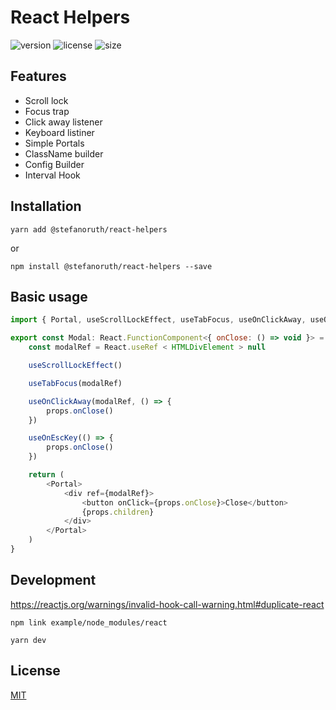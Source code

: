 # React Helpers

![version](https://badgen.net/npm/v/@stefanoruth/react-helpers)
![license](https://badgen.net/npm/license/@stefanoruth/react-helpers)
![size](https://badgen.net/bundlephobia/minzip/@stefanoruth/react-helpers)

## Features

-   Scroll lock
-   Focus trap
-   Click away listener
-   Keyboard listiner
-   Simple Portals
-   ClassName builder
-   Config Builder
-   Interval Hook

## Installation

```shell
yarn add @stefanoruth/react-helpers
```

or

```shell
npm install @stefanoruth/react-helpers --save
```

## Basic usage

```js
import { Portal, useScrollLockEffect, useTabFocus, useOnClickAway, useOnEscKey } from '@stefanoruth/react-helpers'

export const Modal: React.FunctionComponent<{ onClose: () => void }> = props => {
    const modalRef = React.useRef < HTMLDivElement > null

    useScrollLockEffect()

    useTabFocus(modalRef)

    useOnClickAway(modalRef, () => {
        props.onClose()
    })

    useOnEscKey(() => {
        props.onClose()
    })

    return (
        <Portal>
            <div ref={modalRef}>
                <button onClick={props.onClose}>Close</button>
                {props.children}
            </div>
        </Portal>
    )
}
```

## Development

https://reactjs.org/warnings/invalid-hook-call-warning.html#duplicate-react

```
npm link example/node_modules/react

yarn dev
```

## License

[MIT](https://github.com/stefanoruth/react-helpers/blob/master/LICENSE)
